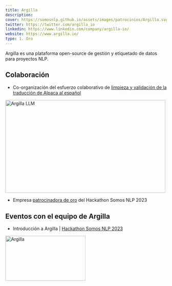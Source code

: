 ```yaml
---
title: Argilla
description:
cover: https://somosnlp.github.io/assets/images/patrocinios/Argilla.svg
twitter: https://twitter.com/argilla_io
linkedin: https://www.linkedin.com/company/argilla-io/
website: https://www.argilla.io/
type: 1. Oro
---
```


Argilla es una plataforma open-source de gestión y etiquetado de datos para proyectos NLP.  

## Colaboración

- Co-organización del esfuerzo colaborativo de [limpieza y validación de la traducción de Alpaca al español](https://huggingface.co/datasets/somosnlp/somos-clean-alpaca-es)

<div class="flex justify-center">
    <a href="https://huggingface.co/datasets/somosnlp/somos-clean-alpaca-es" target="_blank">
        <img src="https://somosnlp.github.io/assets/images/blog/argilla_llm.webp" alt="Argilla LLM" width="500" height="289.71" />
    </a>
</div>

- Empresa [patrocinadora de oro](https://somosnlp.org/blog/anuncio-patrocinios) del Hackathon Somos NLP 2023

## Eventos con el equipo de Argilla

- Introducción a Argilla | [Hackathon Somos NLP 2023](https://somosnlp.org/blog/hackathon-2023)

<EventSummary
    description="En este taller, usaremos Argilla para sacar el máximo provecho a todas las innovaciones recientes en el mundo del PLN. En particular, intentaremos responder a la siguiente pregunta : ¿cómo evaluar, adaptar y crear modelos incorporando feedback humano en tus proyectos de PLN?"
    poster="https://somosnlp.github.io/assets/images/eventos/230321_etiquetado_de_datos_con_argilla.jpg"
    video="https://www.youtube.com/embed/kXx8nDGc4bw"
    name=""
    website=""
    twitter=""
    linkedin=""
    github=""
    bio=""
/>

<div class="flex justify-center">
    <img alt="Argilla" width="250" height="140" 
    src="https://somosnlp.github.io/assets/images/patrocinios/Argilla.svg" />
</div>
